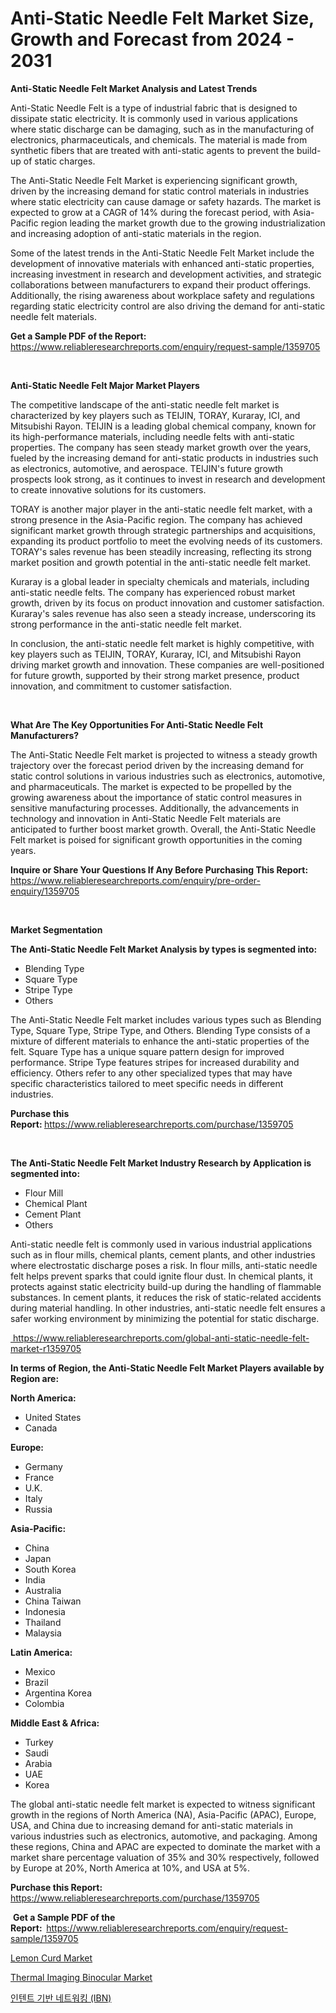 <p><h1>Anti-Static Needle Felt Market Size, Growth and Forecast from 2024 - 2031</h1></p><p><strong>Anti-Static Needle Felt Market Analysis and Latest Trends</strong></p>
<p><p>Anti-Static Needle Felt is a type of industrial fabric that is designed to dissipate static electricity. It is commonly used in various applications where static discharge can be damaging, such as in the manufacturing of electronics, pharmaceuticals, and chemicals. The material is made from synthetic fibers that are treated with anti-static agents to prevent the build-up of static charges.</p><p>The Anti-Static Needle Felt Market is experiencing significant growth, driven by the increasing demand for static control materials in industries where static electricity can cause damage or safety hazards. The market is expected to grow at a CAGR of 14% during the forecast period, with Asia-Pacific region leading the market growth due to the growing industrialization and increasing adoption of anti-static materials in the region.</p><p>Some of the latest trends in the Anti-Static Needle Felt Market include the development of innovative materials with enhanced anti-static properties, increasing investment in research and development activities, and strategic collaborations between manufacturers to expand their product offerings. Additionally, the rising awareness about workplace safety and regulations regarding static electricity control are also driving the demand for anti-static needle felt materials.</p></p>
<p><strong>Get a Sample PDF of the Report:&nbsp;</strong> <a href="https://www.reliableresearchreports.com/enquiry/request-sample/1359705">https://www.reliableresearchreports.com/enquiry/request-sample/1359705</a></p>
<p>&nbsp;</p>
<p><strong>Anti-Static Needle Felt Major Market Players</strong></p>
<p><p>The competitive landscape of the anti-static needle felt market is characterized by key players such as TEIJIN, TORAY, Kuraray, ICI, and Mitsubishi Rayon. TEIJIN is a leading global chemical company, known for its high-performance materials, including needle felts with anti-static properties. The company has seen steady market growth over the years, fueled by the increasing demand for anti-static products in industries such as electronics, automotive, and aerospace. TEIJIN's future growth prospects look strong, as it continues to invest in research and development to create innovative solutions for its customers.</p><p>TORAY is another major player in the anti-static needle felt market, with a strong presence in the Asia-Pacific region. The company has achieved significant market growth through strategic partnerships and acquisitions, expanding its product portfolio to meet the evolving needs of its customers. TORAY's sales revenue has been steadily increasing, reflecting its strong market position and growth potential in the anti-static needle felt market.</p><p>Kuraray is a global leader in specialty chemicals and materials, including anti-static needle felts. The company has experienced robust market growth, driven by its focus on product innovation and customer satisfaction. Kuraray's sales revenue has also seen a steady increase, underscoring its strong performance in the anti-static needle felt market.</p><p>In conclusion, the anti-static needle felt market is highly competitive, with key players such as TEIJIN, TORAY, Kuraray, ICI, and Mitsubishi Rayon driving market growth and innovation. These companies are well-positioned for future growth, supported by their strong market presence, product innovation, and commitment to customer satisfaction.</p></p>
<p>&nbsp;</p>
<p><strong>What Are The Key Opportunities For Anti-Static Needle Felt Manufacturers?</strong></p>
<p><p>The Anti-Static Needle Felt market is projected to witness a steady growth trajectory over the forecast period driven by the increasing demand for static control solutions in various industries such as electronics, automotive, and pharmaceuticals. The market is expected to be propelled by the growing awareness about the importance of static control measures in sensitive manufacturing processes. Additionally, the advancements in technology and innovation in Anti-Static Needle Felt materials are anticipated to further boost market growth. Overall, the Anti-Static Needle Felt market is poised for significant growth opportunities in the coming years.</p></p>
<p><strong>Inquire or Share Your Questions If Any Before Purchasing This Report:</strong> <a href="https://www.reliableresearchreports.com/enquiry/pre-order-enquiry/1359705">https://www.reliableresearchreports.com/enquiry/pre-order-enquiry/1359705</a></p>
<p>&nbsp;</p>
<p><strong>Market Segmentation</strong></p>
<p><strong>The Anti-Static Needle Felt Market Analysis by types is segmented into:</strong></p>
<p><ul><li>Blending Type</li><li>Square Type</li><li>Stripe Type</li><li>Others</li></ul></p>
<p><p>The Anti-Static Needle Felt market includes various types such as Blending Type, Square Type, Stripe Type, and Others. Blending Type consists of a mixture of different materials to enhance the anti-static properties of the felt. Square Type has a unique square pattern design for improved performance. Stripe Type features stripes for increased durability and efficiency. Others refer to any other specialized types that may have specific characteristics tailored to meet specific needs in different industries.</p></p>
<p><strong>Purchase this Report:&nbsp;</strong><a href="https://www.reliableresearchreports.com/purchase/1359705">https://www.reliableresearchreports.com/purchase/1359705</a></p>
<p>&nbsp;</p>
<p><strong>The Anti-Static Needle Felt Market Industry Research by Application is segmented into:</strong></p>
<p><ul><li>Flour Mill</li><li>Chemical Plant</li><li>Cement Plant</li><li>Others</li></ul></p>
<p><p>Anti-static needle felt is commonly used in various industrial applications such as in flour mills, chemical plants, cement plants, and other industries where electrostatic discharge poses a risk. In flour mills, anti-static needle felt helps prevent sparks that could ignite flour dust. In chemical plants, it protects against static electricity build-up during the handling of flammable substances. In cement plants, it reduces the risk of static-related accidents during material handling. In other industries, anti-static needle felt ensures a safer working environment by minimizing the potential for static discharge.</p></p>
<p><a href="https://www.reliableresearchreports.com/global-anti-static-needle-felt-market-r1359705">&nbsp;https://www.reliableresearchreports.com/global-anti-static-needle-felt-market-r1359705</a></p>
<p><strong>In terms of Region, the Anti-Static Needle Felt Market Players available by Region are:</strong></p>
<p>
    <p> <strong> North America: </strong>
        <ul>
            <li>United States</li>
            <li>Canada</li>
        </ul>
        </p> 
    <p> <strong> Europe: </strong>
        <ul>
            <li>Germany</li>
            <li>France</li>
            <li>U.K.</li>
            <li>Italy</li>
            <li>Russia</li>
        </ul>
        </p> 
    <p> <strong> Asia-Pacific: </strong>
        <ul>
            <li>China</li>
            <li>Japan</li>
            <li>South Korea</li>
            <li>India</li>
            <li>Australia</li>
            <li>China Taiwan</li>
            <li>Indonesia</li>
            <li>Thailand</li>
            <li>Malaysia</li>
        </ul>
        </p> 
    <p> <strong> Latin America: </strong>
        <ul>
            <li>Mexico</li>
            <li>Brazil</li>
            <li>Argentina Korea</li>
            <li>Colombia</li>
        </ul>
        </p> 
    <p> <strong> Middle East & Africa: </strong>
        <ul>
            <li>Turkey</li>
            <li>Saudi</li>
            <li>Arabia</li>
            <li>UAE</li>
            <li>Korea</li>
        </ul>
    </p>
    </p>
<p><p>The global anti-static needle felt market is expected to witness significant growth in the regions of North America (NA), Asia-Pacific (APAC), Europe, USA, and China due to increasing demand for anti-static materials in various industries such as electronics, automotive, and packaging. Among these regions, China and APAC are expected to dominate the market with a market share percentage valuation of 35% and 30% respectively, followed by Europe at 20%, North America at 10%, and USA at 5%.</p></p>
<p><strong>Purchase this Report: </strong><a href="https://www.reliableresearchreports.com/purchase/1359705">https://www.reliableresearchreports.com/purchase/1359705</a></p>
<p>&nbsp;<strong>Get a Sample PDF of the Report:&nbsp;&nbsp;</strong><a href="https://www.reliableresearchreports.com/enquiry/request-sample/1359705">https://www.reliableresearchreports.com/enquiry/request-sample/1359705</a></p>
<p><strong></strong></p>
<p><p><a href="https://www.linkedin.com/pulse/decoding-lemon-curd-market-metrics-share-trends-growth-patterns-ukwme">Lemon Curd Market</a></p><p><a href="https://www.linkedin.com/pulse/thermal-imaging-binocular-market-outlook-industry-overview-4amnc">Thermal Imaging Binocular Market</a></p><p><a href="https://github.com/EthaWolf/Market-Research-Report-List-1/blob/main/429396781857.md">인텐트 기반 네트워킹 (IBN)</a></p></p>